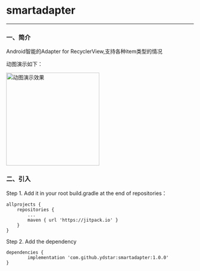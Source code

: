 # smartadapter
----

### 一、简介
Android智能的Adapter for RecyclerView,支持各种item类型的情况

动图演示如下：

<img src="https://github.com/ydstar/smartadapter/blob/master/images/show.gif" alt="动图演示效果" width="250px">


### 二、引入
Step 1. Add it in your root build.gradle at the end of repositories：

	allprojects {
		repositories {
			...
			maven { url 'https://jitpack.io' }
		}
	}
Step 2. Add the dependency

	dependencies {
	        implementation 'com.github.ydstar:smartadapter:1.0.0'
	}
